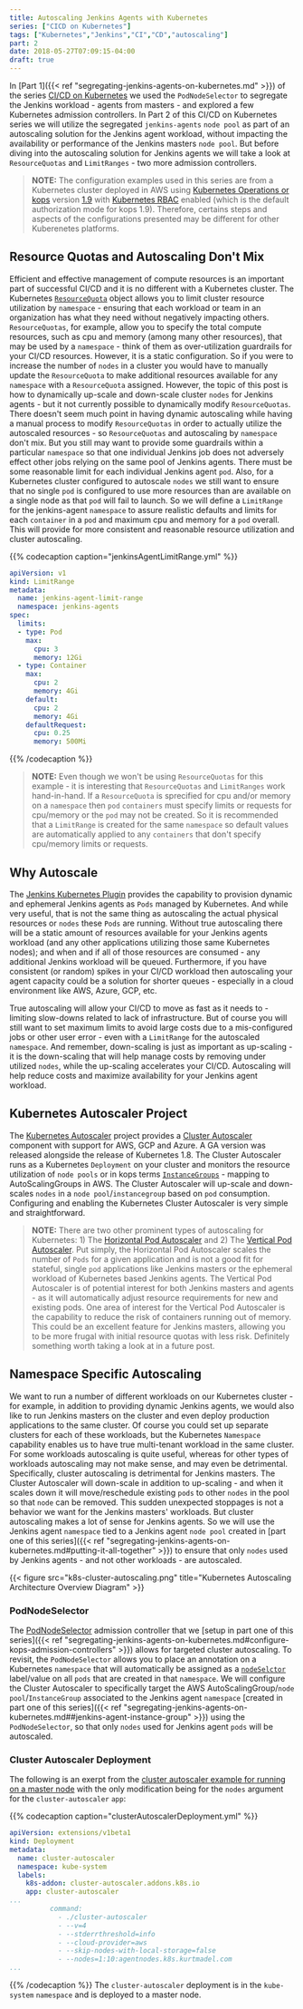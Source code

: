 ```yaml
---
title: Autoscaling Jenkins Agents with Kubernetes
series: ["CICD on Kubernetes"]
tags: ["Kubernetes","Jenkins","CI","CD","autoscaling"]
part: 2
date: 2018-05-27T07:09:15-04:00
draft: true
---
```

In [Part 1]({{< ref "segregating-jenkins-agents-on-kubernetes.md" >}}) of the series [CI/CD on Kubernetes](/series/cicd-on-kubernetes/) we used the `PodNodeSelector` to segregate the Jenkins workload - agents from masters - and explored a few Kubernetes admission controllers. In Part 2 of this CI/CD on Kubernetes series we will utilize the segregated `jenkins-agents` `node pool` as part of an autoscaling solution for the Jenkins agent workload, without impacting the availability or performance of the Jenkins masters `node pool`. But before diving into the autoscaling solution for Jenkins agents we will take a look at `ResourceQuotas` and `LimitRanges` - two more admission controllers.

> **NOTE:** The configuration examples used in this series are from a Kubernetes cluster deployed in AWS using [Kubernetes Operations or kops](https://github.com/kubernetes/kops) version [1.9](https://github.com/kubernetes/kops/blob/master/docs/releases/1.9-NOTES.md) with [Kubernetes RBAC](https://kubernetes.io/docs/reference/access-authn-authz/rbac/) enabled (which is the default authorization mode for kops 1.9). Therefore, certains steps and aspects of the configurations presented may be different for other Kuberenetes platforms.

## Resource Quotas and Autoscaling Don't Mix
Efficient and effective management of compute resources is an important part of successful CI/CD and it is no different with a Kubernetes cluster. The Kubernetes [`ResourceQuota`](https://kubernetes.io/docs/concepts/policy/resource-quotas/) object allows you to limit cluster resource utilization by `namespace` - ensuring that each workload or team in an organization has what they need without negatively impacting others. `ResourceQuotas`, for example, allow you to specify the total compute resources, such as cpu and memory (among many other resources), that may be used by a `namespace` - think of them as over-utilization guardrails for your CI/CD resources. However, it is a static configuration. So if you were to increase the number of `nodes` in a cluster you would have to manually update the `ResourceQuota` to make additional resources available for any `namespace` with a `ResourceQuota` assigned. However, the topic of this post is how to dynamically up-scale and down-scale cluster `nodes` for Jenkins agents - but it not currently possible to dynamically modify `ResourceQuotas`. There doesn't seem much point in having dynamic autoscaling while having a manual process to modify `ResourceQuotas` in order to actually utilize the autoscaled resources - so  `ResourceQuotas` and autoscaling by `namespace` don't mix. But you still may want to provide some guardrails within a particular `namespace` so that one individual Jenkins job does not adversely effect other jobs relying on the same pool of Jenkins agents. There must be some reasonable limit for each individual Jenkins agent `pod`. Also, for a Kubernetes cluster configured to autoscale `nodes` we still want to ensure that no single `pod` is configured to use more resources than are available on a single node as that `pod` will fail to launch. So we will define a `LimitRange` for the jenkins-agent `namespace` to assure realistic defaults and limits for each `container` in a `pod` and maximum cpu and memory for a `pod` overall. This will provide for more consistent and reasonable resource utilization and cluster autoscaling.

{{% codecaption caption="jenkinsAgentLimitRange.yml" %}}
```yaml
apiVersion: v1
kind: LimitRange
metadata:
  name: jenkins-agent-limit-range
  namespace: jenkins-agents
spec:
  limits:
  - type: Pod
    max:
      cpu: 3
      memory: 12Gi
  - type: Container
    max:
      cpu: 2
      memory: 4Gi
    default:
      cpu: 2
      memory: 4Gi
    defaultRequest:
      cpu: 0.25
      memory: 500Mi
```
{{% /codecaption %}}

> **NOTE:** Even though we won't be using `ResourceQuotas` for this example - it is interesting that `ResourceQuotas` and `LimitRanges` work hand-in-hand. If a `ResourceQuota` is sprecified for cpu and/or memory on a `namespace` then `pod` `containers` must specify limits or requests for cpu/memory or the `pod` may not be created. So it is recommended that a `LimitRange` is created for the same `namespace` so default values are automatically applied to any `containers` that don't specify cpu/memory limits or requests.

## Why Autoscale
The [Jenkins Kubernetes Plugin](https://github.com/jenkinsci/kubernetes-plugin) provides the capability to provision dynamic and ephemeral Jenkins agents as `Pods` managed by Kubernetes. And while very useful, that is not the same thing as autoscaling the actual physical resources or `nodes` these `Pods` are running. Without true autoscaling there will be a static amount of resources available for your Jenkins agents workload (and any other applications utilizing those same Kubernetes nodes); and when and if all of those resources are consumed - any additional Jenkins workload will be queued. Furthermore, if you have consistent (or random) spikes in your CI/CD workload then autoscaling your agent capacity could be a solution for shorter queues - especially in a cloud environment like AWS, Azure, GCP, etc.

True autoscaling will allow your CI/CD to move as fast as it needs to - limiting slow-downs related to lack of infrastructure. But of course you will still want to set maximum limits to avoid large costs due to a mis-configured jobs or other user error - even with a `LimitRange` for the autoscaled `namespace`. And remember, down-scaling is just as important as up-scaling - it is the down-scaling that will help manage costs by removing under utilized `nodes`, while the up-scaling accelerates your CI/CD. Autoscaling will help reduce costs and maximize availability for your Jenkins agent workload.
## Kubernetes Autoscaler Project
The [Kubernetes Autoscaler](https://github.com/kubernetes/autoscaler) project provides a [Cluster Autoscaler](https://github.com/kubernetes/autoscaler/tree/master/cluster-autoscaler) component with support for AWS, GCP and Azure. A GA version was released alongside the release of Kubernetes 1.8.  The Cluster Autoscaler runs as a Kubernetes `Deployment` on your cluster and monitors the resource utilization of `node pools` or in kops terms [`InstanceGroups`](https://github.com/kubernetes/kops/blob/master/docs/instance_groups.md) - mapping to AutoScalingGroups in AWS. The Cluster Autoscaler will up-scale and down-scales `nodes` in a `node pool`/`instancegroup` based on `pod` consumption. Configuring and enabling the Kubernetes Cluster Autoscaler is very simple and straightforward. 

> **NOTE:** There are two other prominent types of autoscaling for Kubernetes: 1) The [Horizontal Pod Autoscaler](https://kubernetes.io/docs/tasks/run-application/horizontal-pod-autoscale/) and 2) The [Vertical Pod Autoscaler](https://github.com/kubernetes/autoscaler/tree/master/vertical-pod-autoscaler). Put simply, the Horizontal Pod Autoscaler scales the number of `Pods` for a given application and is not a good fit for stateful, single `pod` applications like Jenkins masters or the ephemeral workload of Kubernetes based Jenkins agents. The Vertical Pod Autoscaler is of potential interest for both Jenkins masters and agents - as it will automatically adjust resource requirements for new and existing pods. One area of interest for the Vertical Pod Autoscaler is the capability to reduce the risk of containers running out of memory. This could be an excellent feature for Jenkins masters, allowing you to be more frugal with initial resource quotas with less risk. Definitely something worth taking a look at in a future post.

## Namespace Specific Autoscaling
We want to run a number of different workloads on our Kubernetes cluster - for example, in addition to providing dynamic Jenkins agents, we would also like to run Jenkins masters on the cluster and even deploy production applications to the same cluster. Of course you could set up separate clusters for each of these workloads, but the Kubernetes `Namespace` capability enables us to have true multi-tenant workload in the same cluster. For some workloads autoscaling is quite useful, whereas for other types of workloads autoscaling may not make sense, and may even be detrimental. Specifically, cluster autoscaling is detrimental for Jenkins masters. The Cluster Autoscaler will down-scale in addition to up-scaling - and when it scales down it will move/reschedule existing `pods` to other `nodes` in the pool so that `node` can be removed. This sudden unexpected stoppages is not a behavior we want for the Jenkins masters' workloads. But cluster autoscaling makes a lot of sense for Jenkins agents. So we will use the Jenkins agent `namespace` tied to a Jenkins agent `node pool` created in [part one of this series]({{< ref "segregating-jenkins-agents-on-kubernetes.md#putting-it-all-together" >}}) to ensure that only `nodes` used by Jenkins agents - and not other workloads - are autoscaled.

{{< figure src="k8s-cluster-autoscaling.png" title="Kubernetes Autoscaling Architecture Overview Diagram" >}}
### PodNodeSelector
The [PodNodeSelector](https://kubernetes.io/docs/admin/admission-controllers/#podnodeselector) admission controller that we [setup in part one of this series]({{< ref "segregating-jenkins-agents-on-kubernetes.md#configure-kops-admission-controllers" >}}) allows for targeted cluster autoscaling. To revisit, the `PodNodeSelector` allows you to place an annotation on a Kubernetes `namespace` that will automatically be assigned as a [`nodeSelctor`](https://kubernetes.io/docs/concepts/configuration/assign-pod-node/#nodeselector) label/value on all `pods` that are created in that `namespace`. We will configure the Cluster Autoscaler to specifically target the AWS AutoScalingGroup/`node pool`/`InstanceGroup` associated to the Jenkins agent `namespace` [created in part one of this series]({{< ref "segregating-jenkins-agents-on-kubernetes.md##jenkins-agent-instance-group" >}}) using the `PodNodeSelector`, so that only `nodes` used for Jenkins agent `pods` will be autoscaled. 

### Cluster Autoscaler Deployment
The following is an exerpt from the [cluster autoscaler example for running on a master node](https://github.com/kubernetes/autoscaler/blob/5ea4ddac977304302faa188f32b5965267374fc3/cluster-autoscaler/cloudprovider/aws/examples/cluster-autoscaler-run-on-master.yaml) with the only modification being for the `nodes` argument for the `cluster-autoscaler` `app`:

{{% codecaption caption="clusterAutoscalerDeployment.yml" %}}
```yaml
apiVersion: extensions/v1beta1
kind: Deployment
metadata:
  name: cluster-autoscaler
  namespace: kube-system
  labels:
    k8s-addon: cluster-autoscaler.addons.k8s.io
    app: cluster-autoscaler
...
          command:
            - ./cluster-autoscaler
            - --v=4
            - --stderrthreshold=info
            - --cloud-provider=aws
            - --skip-nodes-with-local-storage=false
            - --nodes=1:10:agentnodes.k8s.kurtmadel.com
...
```
{{% /codecaption %}}
The `cluster-autoscaler` deployment is in the `kube-system` `namespace` and is deployed to a master node.
